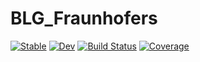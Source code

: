 # BLG_Fraunhofers

[![Stable](https://img.shields.io/badge/docs-stable-blue.svg)](https://fernandopenaranda.github.io/BLG_Fraunhofers.jl/stable)
[![Dev](https://img.shields.io/badge/docs-dev-blue.svg)](https://fernandopenaranda.github.io/BLG_Fraunhofers.jl/dev)
[![Build Status](https://github.com/fernandopenaranda/BLG_Fraunhofers.jl/actions/workflows/CI.yml/badge.svg?branch=main)](https://github.com/fernandopenaranda/BLG_Fraunhofers.jl/actions/workflows/CI.yml?query=branch%3Amain)
[![Coverage](https://codecov.io/gh/fernandopenaranda/BLG_Fraunhofers.jl/branch/main/graph/badge.svg)](https://codecov.io/gh/fernandopenaranda/BLG_Fraunhofers.jl)
